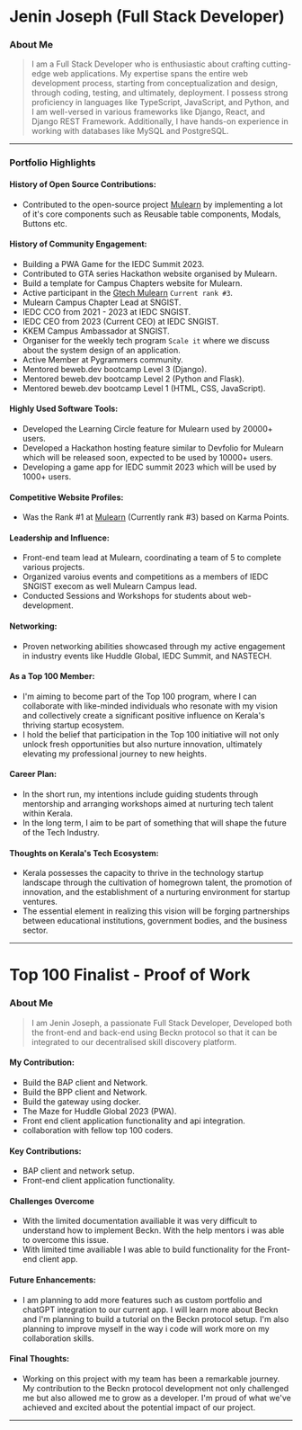 # Jenin Joseph (Full Stack Developer)

### About Me

> I am a Full Stack Developer who is enthusiastic about crafting cutting-edge web applications. My expertise spans the entire web development process, starting from conceptualization and design, through coding, testing, and ultimately, deployment. I possess strong proficiency in languages like TypeScript, JavaScript, and Python, and I am well-versed in various frameworks like Django, React, and Django REST Framework. Additionally, I have hands-on experience in working with databases like MySQL and PostgreSQL.

---

### Portfolio Highlights

#### History of Open Source Contributions:

- Contributed to the open-source project [Mulearn](https://github.com/gtech-mulearn/mulearn) by implementing a lot of it's core components such as Reusable table components, Modals, Buttons etc.  

#### History of Community Engagement:

- Building a PWA Game for the IEDC Summit 2023.
- Contributed to GTA series Hackathon website organised by Mulearn.
- Build a template for Campus Chapters website for Mulearn.
- Active participant in the [Gtech Mulearn](https://discord.gg/tech-community) `Current rank #3`.
- Mulearn Campus Chapter Lead at SNGIST.
- IEDC CCO from 2021 - 2023 at IEDC SNGIST.
- IEDC CEO from 2023 (Current CEO) at IEDC SNGIST.
- KKEM Campus Ambassador at SNGIST.
- Organiser for the weekly tech program `Scale it` where we discuss about the system design of an application.
- Active Member at Pygrammers community.
- Mentored beweb.dev bootcamp Level 3 (Django).
- Mentored beweb.dev bootcamp Level 2 (Python and Flask).
- Mentored beweb.dev bootcamp Level 1 (HTML, CSS, JavaScript).

#### Highly Used Software Tools:

- Developed the Learning Circle feature for Mulearn used by 20000+ users.
- Developed a Hackathon hosting feature similar to Devfolio for Mulearn which will be released soon, expected to be used by 10000+ users.
- Developing a game app for IEDC summit 2023 which will be used by 1000+ users.

#### Competitive Website Profiles:

- Was the Rank #1 at [Mulearn](https://app.mulearn.org/profile/jeninjoseph@mulearn) (Currently rank #3) based on Karma Points.

#### Leadership and Influence:

- Front-end team lead at Mulearn, coordinating a team of 5 to complete various projects.
- Organized varoius events and competitions as a members of IEDC SNGIST execom as well Mulearn Campus lead.
- Conducted Sessions and Workshops for students about web-development.

#### Networking:

- Proven networking abilities showcased through my active engagement in industry events like Huddle Global, IEDC Summit, and NASTECH.

#### As a Top 100 Member:

- I'm aiming to become part of the Top 100 program, where I can collaborate with like-minded individuals who resonate with my vision and collectively create a significant positive influence on Kerala's thriving startup ecosystem.
- I hold the belief that participation in the Top 100 initiative will not only unlock fresh opportunities but also nurture innovation, ultimately elevating my professional journey to new heights.

#### Career Plan:

- In the short run, my intentions include guiding students through mentorship and arranging workshops aimed at nurturing tech talent within Kerala.
- In the long term, I aim to be part of something that will shape the future of the Tech Industry.

#### Thoughts on Kerala's Tech Ecosystem:

- Kerala possesses the capacity to thrive in the technology startup landscape through the cultivation of homegrown talent, the promotion of innovation, and the establishment of a nurturing environment for startup ventures.
- The essential element in realizing this vision will be forging partnerships between educational institutions, government bodies, and the business sector.

---

# Top 100 Finalist -  Proof of Work

### About Me 
> I am Jenin Joseph, a passionate Full Stack Developer, Developed both the front-end and back-end using Beckn protocol so that it can be integrated to our  decentralised skill discovery platform.

#### My Contribution:
- Build the BAP client and Network.
- Build the BPP client and Network.
- Build the gateway using docker.
- The Maze for Huddle Global 2023 (PWA).
- Front end client application functionality and api integration.
- collaboration with fellow top 100 coders.

#### Key Contributions:
- BAP client and network setup.
- Front-end client application functionality.

#### Challenges Overcome
- With the limited documentation availiable it was very difficult to understand how to implement Beckn. With the help mentors i was able to overcome this issue.
- With limited time availiable I was able to build functionality for the Front-end client app.

#### Future Enhancements:
- I am planning to add more features such as custom portfolio and chatGPT integration to our current app. I will learn more about Beckn and I'm planning to build a tutorial on the Beckn protocol setup. I'm also planning to improve myself in the way i code will work more on my collaboration skills.
#### Final Thoughts:
- Working on this project with my team has been a remarkable journey. My contribution to the Beckn protocol development not only challenged me but also allowed me to grow as a developer. I'm proud of what we've achieved and excited about the potential impact of our project.

---
